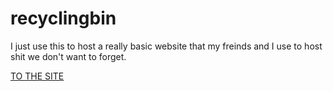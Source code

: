 # recyclingbin

I just use this to host a really basic website that my freinds and I use to host shit we don't want to forget.

[TO THE SITE](https://epswartz.github.io/recyclingbin)
